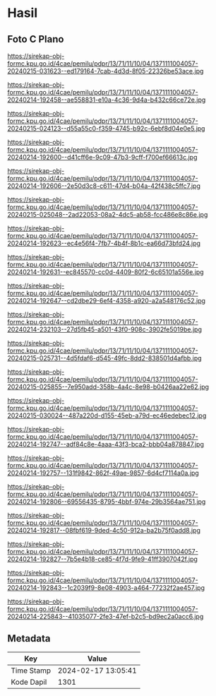 # Hasil

## Foto C Plano

https://sirekap-obj-formc.kpu.go.id/4cae/pemilu/pdpr/13/71/11/10/04/1371111004057-20240215-031623--ed179164-7cab-4d3d-8f05-22326be53ace.jpg

https://sirekap-obj-formc.kpu.go.id/4cae/pemilu/pdpr/13/71/11/10/04/1371111004057-20240214-192458--ae558831-e10a-4c36-9d4a-b432c66ce72e.jpg

https://sirekap-obj-formc.kpu.go.id/4cae/pemilu/pdpr/13/71/11/10/04/1371111004057-20240215-024123--d55a55c0-f359-4745-b92c-6ebf8d04e0e5.jpg

https://sirekap-obj-formc.kpu.go.id/4cae/pemilu/pdpr/13/71/11/10/04/1371111004057-20240214-192600--d41cff6e-9c09-47b3-9cff-f700ef66613c.jpg

https://sirekap-obj-formc.kpu.go.id/4cae/pemilu/pdpr/13/71/11/10/04/1371111004057-20240214-192606--2e50d3c8-c611-47d4-b04a-42f438c5ffc7.jpg

https://sirekap-obj-formc.kpu.go.id/4cae/pemilu/pdpr/13/71/11/10/04/1371111004057-20240215-025048--2ad22053-08a2-4dc5-ab58-fcc486e8c86e.jpg

https://sirekap-obj-formc.kpu.go.id/4cae/pemilu/pdpr/13/71/11/10/04/1371111004057-20240214-192623--ec4e56f4-7fb7-4b4f-8b1c-ea66d73bfd24.jpg

https://sirekap-obj-formc.kpu.go.id/4cae/pemilu/pdpr/13/71/11/10/04/1371111004057-20240214-192631--ec845570-cc0d-4409-80f2-6c65101a556e.jpg

https://sirekap-obj-formc.kpu.go.id/4cae/pemilu/pdpr/13/71/11/10/04/1371111004057-20240214-192647--cd2dbe29-6ef4-4358-a920-a2a548176c52.jpg

https://sirekap-obj-formc.kpu.go.id/4cae/pemilu/pdpr/13/71/11/10/04/1371111004057-20240214-232103--27d5fb45-a501-43f0-908c-3902fe5019be.jpg

https://sirekap-obj-formc.kpu.go.id/4cae/pemilu/pdpr/13/71/11/10/04/1371111004057-20240215-025731--4d5fdaf6-d545-49fc-8dd2-838501d4afbb.jpg

https://sirekap-obj-formc.kpu.go.id/4cae/pemilu/pdpr/13/71/11/10/04/1371111004057-20240215-025855--7e950add-358b-4a4c-8e98-b0426aa22e62.jpg

https://sirekap-obj-formc.kpu.go.id/4cae/pemilu/pdpr/13/71/11/10/04/1371111004057-20240215-030024--487a220d-d155-45eb-a79d-ec46edebec12.jpg

https://sirekap-obj-formc.kpu.go.id/4cae/pemilu/pdpr/13/71/11/10/04/1371111004057-20240214-192747--adf84c8e-4aaa-43f3-bca2-bbb04a878847.jpg

https://sirekap-obj-formc.kpu.go.id/4cae/pemilu/pdpr/13/71/11/10/04/1371111004057-20240214-192757--131f9842-862f-49ae-9857-6d4cf7114a0a.jpg

https://sirekap-obj-formc.kpu.go.id/4cae/pemilu/pdpr/13/71/11/10/04/1371111004057-20240214-192806--69556435-8795-4bbf-974e-29b3564ae751.jpg

https://sirekap-obj-formc.kpu.go.id/4cae/pemilu/pdpr/13/71/11/10/04/1371111004057-20240214-192817--08fbf619-9ded-4c50-912a-ba2b75f0add8.jpg

https://sirekap-obj-formc.kpu.go.id/4cae/pemilu/pdpr/13/71/11/10/04/1371111004057-20240214-192827--7b5e4b18-ce85-4f7d-9fe9-41ff3907042f.jpg

https://sirekap-obj-formc.kpu.go.id/4cae/pemilu/pdpr/13/71/11/10/04/1371111004057-20240214-192843--1c2039f9-8e08-4903-a464-77232f2ae457.jpg

https://sirekap-obj-formc.kpu.go.id/4cae/pemilu/pdpr/13/71/11/10/04/1371111004057-20240214-225843--41035077-2fe3-47ef-b2c5-bd9ec2a0acc6.jpg


## Metadata

| Key        | Value               |
| ---------- | ------------------- |
| Time Stamp | 2024-02-17 13:05:41 |
| Kode Dapil | 1301                |



